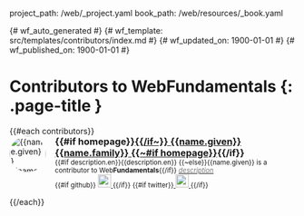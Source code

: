 project_path: /web/_project.yaml
book_path: /web/resources/_book.yaml

{# wf_auto_generated #}
{# wf_template: src/templates/contributors/index.md #}
{# wf_updated_on: 1900-01-01 #}
{# wf_published_on: 1900-01-01 #}

<style>
  .contributor-container {
    display: flex;
    flex-direction: flow;
    flex-wrap: wrap;
  }
  .contributor {
    flex-grow: 1;
    width: 100%;
    margin-bottom: 1em;
  }
  @media (min-width: 999px) {
      .contributor {
        width: 50%;
        padding-right: 16px;
      }
    }
  .contributor h3 {margin: 0;}
  .contributor img.person {
    border-radius: 100%;
    width: 64px;
    float: left;
    margin: 0 16px 16px 0;
  }

  .contributor .wf-byline-desc,
  .contributor .wf-byline-social {
    margin-left: 80px;
    font-size: smaller;
  }
  .contributor .wf-byline-desc i {
    color: #757575;
  }
  .contributor .wf-byline-social img {
    width: 2em;
  }
</style>

# Contributors to WebFundamentals {: .page-title }

<div class="contributor-container">
  {{#each contributors}}
  <div class="contributor" id="{{id}}" itemprop="author" itemscope itemtype="http://schema.org/Person">
    <img class="person" itemprop="image" src="/web/images/contributors/{{photo}}.jpg" alt="{{name.given}} {{name.family}}">
    <section class="wf-byline-meta">
      <h3 itemprop="name">
        {{#if homepage}}<a itemprop="url" href="{{homepage}}" rel="author">{{/if~}}
        <span itemprop="givenName">{{name.given}}</span> <span itemprop="familyName">{{name.family}}</span>
        {{~#if homepage}}</a>{{/if}}
      </h3>
      <div class="wf-byline-desc">
        {{#if description.en}}{{description.en}}
        {{~else}}{{name.given}} is a contributor to Web<b>Fundamentals</b>{{/if}}
        <a href="/web/resources/contributors/{{id}}">
          <i class="material-icons">description</i>
        </a>
      </div>
      <div class="wf-byline-social">
        {{#if github}}
        <a href="https://github.com/{{github}}">
          <img src="/site-assets/logo-github.svg">
        </a>
        {{/if}}
        {{#if twitter}}<a itemprop="sameAs" href="https://twitter.com/{{twitter}}">
          <img src="/site-assets/logo-twitter.svg">
        </a>
        {{/if}}
      </div>
    </section>
  </div>
  {{/each}}
</div>
